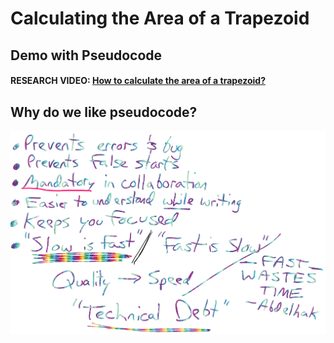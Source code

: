 # Calculating the Area of a Trapezoid
## Demo with Pseudocode

#### RESEARCH VIDEO: [How to calculate the area of a trapezoid?](https://www.khanacademy.org/math/basic-geo/basic-geo-area-and-perimeter/area-trap-composite/v/area-of-a-trapezoid-1)

## Why do we like pseudocode?

![Why we like pseudocode](why-we-like-pseudocode.png)
